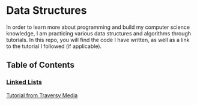 # Data Structures

In order to learn more about programming and build my computer science knowledge, I am practicing various data structures and algorithms through tutorials. In this repo, you will find the code I have written, as well as a link to the tutorial I followed (if applicable).

## Table of Contents

### [Linked Lists](https://github.com/ksdevinney/data-structures/blob/main/linked-lists.js)

[Tutorial from Traversy Media](https://www.youtube.com/watch?v=ZBdE8DElQQU)
